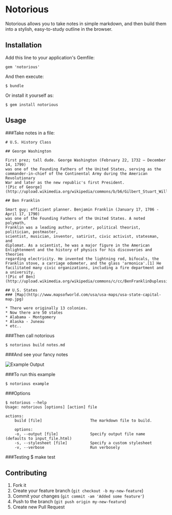 # Notorious

Notorious allows you to take notes in simple markdown, and then build them
into a stylish, easy-to-study outline in the browser.

## Installation

Add this line to your application's Gemfile:

    gem 'notorious'

And then execute:

    $ bundle

Or install it yourself as:

    $ gem install notorious

## Usage

###Take notes in a file:
    <!-- notes.md -->

    # U.S. History Class

    ## George Washington

    First prez; tall dude. George Washington (February 22, 1732 – December 14, 1799)
    was one of the Founding Fathers of the United States, serving as the
    commander-in-chief of the Continental Army during the American Revolutionary
    War and later as the new republic's first President.
    ![Pic of George](http://upload.wikimedia.org/wikipedia/commons/b/b6/Gilbert_Stuart_Williamstown_Portrait_of_George_Washington.jpg)

    ## Ben Franklin

    Smart guy; efficient planner. Benjamin Franklin (January 17, 1706 - April 17, 1790)
    was one of the Founding Fathers of the United States. A noted polymath,
    Franklin was a leading author, printer, political theorist, politician, postmaster,
    scientist, musician, inventor, satirist, civic activist, statesman, and
    diplomat. As a scientist, he was a major figure in the American
    Enlightenment and the history of physics for his discoveries and theories
    regarding electricity. He invented the lightning rod, bifocals, the
    Franklin stove, a carriage odometer, and the glass 'armonica'.[1] He
    facilitated many civic organizations, including a fire department and a university.
    ![Pic of Ben](http://upload.wikimedia.org/wikipedia/commons/c/cc/BenFranklinDuplessis.jpg)

    ## U.S. States
    ### [Map](http://www.mapsofworld.com/usa/usa-maps/usa-state-capital-map.jpg)

    * There were originally 13 colonies.
    * Now there are 50 states
    * Alabama - Montgomery
    * Alaska - Juneau
    * etc..

###Then call notorious

    $ notorious build notes.md

###And see your fancy notes

![Example Output](https://github.com/zackrw/notorious/tree/v1/spec/examples/example.png)


###To run this example

    $ notorious example

###Options

    $ notorious --help
    Usage: notorious [options] [action] file

    actions:
        build [file]                     The markdown file to build.

        options:
        -o, --output [file]              Specify output file name (defaults to input_file.html)
        -s, --stylesheet [file]          Specify a custom stylesheet
        -v, --verbose                    Run verbosely

###Testing
    $ make test

## Contributing

1. Fork it
2. Create your feature branch (`git checkout -b my-new-feature`)
3. Commit your changes (`git commit -am 'Added some feature'`)
4. Push to the branch (`git push origin my-new-feature`)
5. Create new Pull Request
